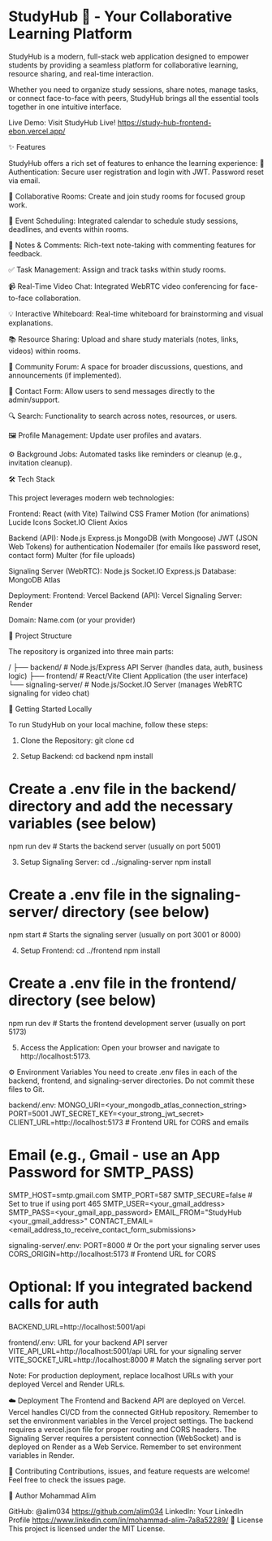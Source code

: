 # StudyHub 🚀 - Your Collaborative Learning Platform


StudyHub is a modern, full-stack web application designed to empower students by providing a seamless platform for collaborative learning, resource sharing, and real-time interaction.

Whether you need to organize study sessions, share notes, manage tasks, or connect face-to-face with peers, StudyHub brings all the essential tools together in one intuitive interface.

Live Demo: Visit StudyHub Live! https://study-hub-frontend-ebon.vercel.app/

✨ Features

StudyHub offers a rich set of features to enhance the learning experience:
👤 Authentication: Secure user registration and login with JWT. Password reset via email.

🤝 Collaborative Rooms: Create and join study rooms for focused group work.

📅 Event Scheduling: Integrated calendar to schedule study sessions, deadlines, and events within rooms.

📝 Notes & Comments: Rich-text note-taking with commenting features for feedback.

✅ Task Management: Assign and track tasks within study rooms.

📹 Real-Time Video Chat: Integrated WebRTC video conferencing for face-to-face collaboration.

💡 Interactive Whiteboard: Real-time whiteboard for brainstorming and visual explanations.

📚 Resource Sharing: Upload and share study materials (notes, links, videos) within rooms.

💬 Community Forum: A space for broader discussions, questions, and announcements (if implemented).

📧 Contact Form: Allow users to send messages directly to the admin/support.

🔍 Search: Functionality to search across notes, resources, or users.

🖼️ Profile Management: Update user profiles and avatars.

⚙️ Background Jobs: Automated tasks like reminders or cleanup (e.g., invitation cleanup).


🛠️ Tech Stack

This project leverages modern web technologies:

Frontend:
React (with Vite)
Tailwind CSS
Framer Motion (for animations)
Lucide Icons
Socket.IO Client
Axios

Backend (API):
Node.js
Express.js
MongoDB (with Mongoose)
JWT (JSON Web Tokens) for authentication
Nodemailer (for emails like password reset, contact form)
Multer (for file uploads)

Signaling Server (WebRTC):
Node.js
Socket.IO
Express.js
Database:
MongoDB Atlas

Deployment:
Frontend: Vercel
Backend (API): Vercel
Signaling Server: Render

Domain: Name.com (or your provider)

📁 Project Structure

The repository is organized into three main parts:

/
├── backend/          # Node.js/Express API Server (handles data, auth, business logic)
├── frontend/         # React/Vite Client Application (the user interface)
└── signaling-server/ # Node.js/Socket.IO Server (manages WebRTC signaling for video chat)


🚀 Getting Started Locally

To run StudyHub on your local machine, follow these steps:
1. Clone the Repository:
git clone <your-repository-url>
cd <repository-folder>

2. Setup Backend:
cd backend
npm install

# Create a .env file in the backend/ directory and add the necessary variables (see below)
npm run dev # Starts the backend server (usually on port 5001)


3. Setup Signaling Server:
cd ../signaling-server
npm install

# Create a .env file in the signaling-server/ directory (see below)
npm start # Starts the signaling server (usually on port 3001 or 8000)


4. Setup Frontend:
cd ../frontend
npm install

# Create a .env file in the frontend/ directory (see below)
npm run dev # Starts the frontend development server (usually on port 5173)


5. Access the Application:
Open your browser and navigate to http://localhost:5173.

⚙️ Environment Variables
You need to create .env files in each of the backend, frontend, and signaling-server directories. Do not commit these files to Git.

backend/.env:
MONGO_URI=<your_mongodb_atlas_connection_string>
PORT=5001
JWT_SECRET_KEY=<your_strong_jwt_secret>
CLIENT_URL=http://localhost:5173 # Frontend URL for CORS and emails

# Email (e.g., Gmail - use an App Password for SMTP_PASS)
SMTP_HOST=smtp.gmail.com
SMTP_PORT=587
SMTP_SECURE=false # Set to true if using port 465
SMTP_USER=<your_gmail_address>
SMTP_PASS=<your_gmail_app_password>
EMAIL_FROM="StudyHub <your_gmail_address>"
CONTACT_EMAIL=<email_address_to_receive_contact_form_submissions>


signaling-server/.env:
PORT=8000 # Or the port your signaling server uses
CORS_ORIGIN=http://localhost:5173 # Frontend URL for CORS

# Optional: If you integrated backend calls for auth
BACKEND_URL=http://localhost:5001/api

frontend/.env:
URL for your backend API server
VITE_API_URL=http://localhost:5001/api
URL for your signaling server
VITE_SOCKET_URL=http://localhost:8000 # Match the signaling server port


Note: For production deployment, replace localhost URLs with your deployed Vercel and Render URLs.

☁️ Deployment
The Frontend and Backend API are deployed on Vercel. Vercel handles CI/CD from the connected GitHub repository. Remember to set the environment variables in the Vercel project settings. The backend requires a vercel.json file for proper routing and CORS headers.
The Signaling Server requires a persistent connection (WebSocket) and is deployed on Render as a Web Service. Remember to set environment variables in Render.

🤝 Contributing
Contributions, issues, and feature requests are welcome! Feel free to check the issues page.

👤 Author
Mohammad Alim 

GitHub: @alim034  https://github.com/alim034
LinkedIn: Your LinkedIn Profile https://www.linkedin.com/in/mohammad-alim-7a8a52289/
📜 License
This project is licensed under the MIT License. 

